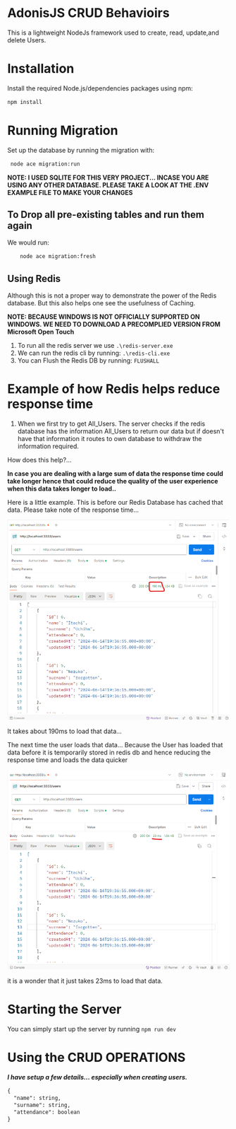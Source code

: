 # AdonisJS CRUD Behavioirs

This is a lightweight NodeJs framework used to create, read, update,and delete Users.

# Installation

Install the required Node.js/dependencies packages using npm:

```bash
npm install
```

# Running Migration

Set up the database by running the migration with:

```bash
 node ace migration:run
```

**NOTE: I USED SQLITE FOR THIS VERY PROJECT... INCASE YOU ARE USING ANY OTHER DATABASE. PLEASE TAKE A LOOK AT THE .ENV EXAMPLE FILE TO MAKE YOUR CHANGES**

## To Drop all pre-existing tables and run them again

We would run:

```bash
    node ace migration:fresh
```

## Using Redis

Although this is not a proper way to demonstrate the power of the Redis database.
But this also helps one see the usefulness of Caching.

**NOTE: BECAUSE WINDOWS IS NOT OFFICIALLY SUPPORTED ON WINDOWS. WE NEED TO DOWNLOAD A PRECOMPLIED VERSION FROM Microsoft Open Touch**

1. To run all the redis server we use `.\redis-server.exe`
2. We can run the redis cli by running: `.\redis-cli.exe`
3. You can Flush the Redis DB by running: `FLUSHALL`

# Example of how Redis helps reduce response time

1. When we first try to get All_Users. The server checks if the redis database has the information All_Users to return our data but if doesn't
   have that information it routes to own database to withdraw the information required.

How does this help?...

**In case you are dealing with a large sum of data the response time could take longer hence that could reduce the quality of the user experience when this data takes longer to load..**

Here is a little example.
This is before our Redis Database has cached that data. Please take note of the response time...

![Img 1](My_img/Screenshot%202024-06-14%20151454.png)

It takes about 190ms to load that data...

The next time the user loads that data... Because the User has loaded that data before it is temporarily stored in redis db and hence reducing the response time and loads the data quicker

![Img_2](My_img/Screenshot%202024-06-14%20151604.png)

it is a wonder that it just takes 23ms to load that data.

# Starting the Server

You can simply start up the server by running `npm run dev`

# Using the CRUD OPERATIONS

**_I have setup a few details... especially when creating users._**

```
{
  "name": string,
  "surname": string,
  "attendance": boolean
}
```
